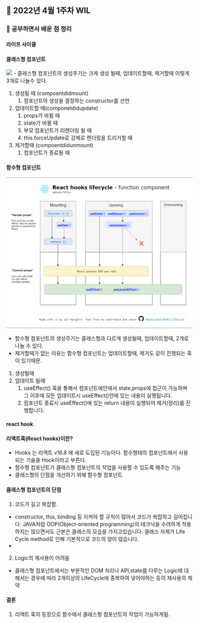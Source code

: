 ## 📆 2022년 4월 1주차 WIL

### 🌱 공부하면서 배운 점 정리

#### 라이프 사이클

#### 클래스형 컴포넌트
<img src="https://media.vlpt.us/images/kimu2370/post/53c4d46d-e9e7-43f5-821d-ec58ad982a57/image.png">
- 클래스형 컴포넌트의 생성주기는 크게 생성 될때, 업데이트할때, 제거할때 이렇게 3개로 나눌수 있다.<br>

1. 생성될 때 (compoentdidmount)
   1. 컴포넌트의 생성을 결정하는 constructor를 선언
2. 업데이트할 때(componetdidupdate)
   1. props가 바뀔 때 
   2. state가 바뀔 때 
   3. 부모 컴포넌트가 리렌더링 될 때 
   4. this.forceUpdate로 강제로 렌더링을 트리거할 때
3. 제거할때 (compoentdidunmount)
   1. 컴포넌트가 종료될 때


#### 함수형 컴포넌트
![img.png](img.png)
 - 함수형 컴포넌트의 생성주기는 클래스형과 다르게 생성될때, 업데이트할때, 2개로 나눌 수 있다. 
 - 제거할때가 없는 이유는 함수형 컴포넌트는 업데이트할때, 제거도 같이 진행되는 훅이 있기때문. 

1. 생성될때
2. 업데이트 될때
   1. useEffect() 훅을 통해서 컴포넌트에안에서 state,props에 접근이 가능하며 그 이후에 모든 업데이트시 
   useEffect()안에 있는 내용이 실행됩니다. 
   2. 컴포넌트 종료시 useEffect()에 있는 return 내용이 실행되어 제거(정리)를 진행합니다.



#### react hook

#### 리액트훅(React hooks)이란?
- Hooks 는 리액트 v16.8 에 새로 도입된 기능이다. 함수형태의 컴포넌트에서 사용되는 기술을 Hook이라고 부른다.
- 함수형 컴포넌트가 클래스형 컴포넌트의 작업을 사용할 수 있도록 해주는 기능
- 클래스형의 단점을 개선하기 위해 함수형 컴포넌트


#### 클래스형 컴포넌트의 단점
1. 코드가 길고 복잡함.
- constructor, this, binding 등 지켜야 할 규칙이 많아서 코드가 복잡하고 길어집니다.
  JAVA처럼 OOP(Object-oriented programming)의 테크닉을 수려하게 적용하지는 않으면서도 
  근본은 클래스의 모습을 가지고있습니다.
  클래스 자체가 Life Cycle method로 인해 기본적으로 코드의 양이 많습니다.
- 
2. Logic의 재사용이 어려움
- 클래스형 컴포넌트에서는 부분적인 DOM 처리나 API,state를 다루는 Logic에 대해서는 
  경우에 따라 2개이상의 LifeCycle에 중복하여 넣어야하는 등의 재사용의 제약

#### 결론
1. 리액트 훅의 등장으로 함수에서 클래스형 컴포넌트의 작업이 가능하게됨.

